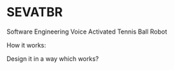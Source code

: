 # SEVATBR
Software Engineering Voice Activated Tennis Ball Robot

How it works:

Design it in a way which works?
